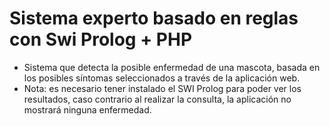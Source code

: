 # Sistema experto basado en reglas con Swi Prolog + PHP
- Sistema que detecta la posible enfermedad de una mascota, basada en los posibles síntomas seleccionados a través de la aplicación web.
- Nota: es necesario tener instalado el SWI Prolog para poder ver los resultados, caso contrario al realizar la consulta, la aplicación no mostrará ninguna enfermedad.
